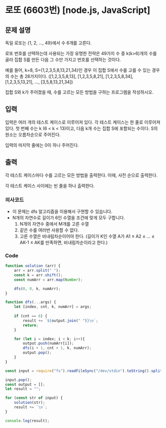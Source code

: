 # 로또 (6603번) [node.js, JavaScript] 

## 문제 설명
독일 로또는 {1, 2, ..., 49}에서 수 6개를 고른다.

로또 번호를 선택하는데 사용되는 가장 유명한 전략은 49가지 수 중 k(k>6)개의 수를 골라 집합 S를 만든 다음 그 수만 가지고 번호를 선택하는 것이다.

예를 들어, k=8, S={1,2,3,5,8,13,21,34}인 경우 이 집합 S에서 수를 고를 수 있는 경우의 수는 총 28가지이다. ([1,2,3,5,8,13], [1,2,3,5,8,21], [1,2,3,5,8,34], [1,2,3,5,13,21], ..., [3,5,8,13,21,34])

집합 S와 k가 주어졌을 때, 수를 고르는 모든 방법을 구하는 프로그램을 작성하시오.

## 입력
입력은 여러 개의 테스트 케이스로 이루어져 있다. 각 테스트 케이스는 한 줄로 이루어져 있다. 첫 번째 수는 k (6 < k < 13)이고, 다음 k개 수는 집합 S에 포함되는 수이다. S의 원소는 오름차순으로 주어진다.

입력의 마지막 줄에는 0이 하나 주어진다. 

## 출력
각 테스트 케이스마다 수를 고르는 모든 방법을 출력한다. 이때, 사전 순으로 출력한다.

각 테스트 케이스 사이에는 빈 줄을 하나 출력한다.

### 의사코드 
- 이 문제는 dfs 알고리즘을 이용해서 구현할 수 있습니다.
- N개의 자연수로 길이가 6인 수열을 조건에 맞게 모두 구합니다.
   1. N개의 자연수 중에서 M개를 고른 수열
   2. 같은 수를 여러번 사용할 수 없다.
   3. 고른 수열은 비내림차순이어야 한다. (길이가 K인 수열 A가 A1 ≤ A2 ≤ ... ≤ AK-1 ≤ AK를 만족하면, 비내림차순이라고 한다.)


### Code
```js
function solution (arr) {
    arr = arr.split(" ");
    const k = arr.shift();
    const numArr = arr.map(Number);

    dfs(0, 0, k, numArr);
}

function dfs(...args) {
    let [index, cnt, k, numArr] = args;
    
    if (cnt == 6) {
        result += `${output.join(" ")}\n`;
        return;
    }

    for (let i = index; i < k; i++){
        output.push(numArr[i]);
        dfs(i + 1, cnt + 1, k, numArr);
        output.pop();
    }
}

const input = require("fs").readFileSync("/dev/stdin").toString().split("\n"); 

input.pop();
const output = [];
let result = "";

for (const str of input) {
    solution(str);
    result += `\n`;
}

console.log(result);


```